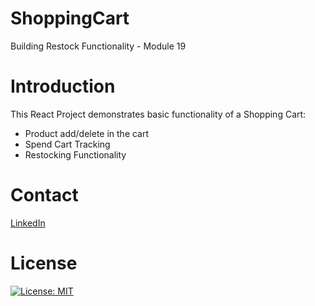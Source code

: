# ShoppingCart
Building Restock Functionality - Module 19

# Introduction
This React Project demonstrates basic functionality of a Shopping Cart:

* Product add/delete in the cart
* Spend Cart Tracking
* Restocking Functionality

# Contact
[LinkedIn](https://www.linkedin.com/in/gbmurphyy/)

# License
[![License: MIT](https://img.shields.io/badge/License-MIT-yellow.svg)](https://opensource.org/licenses/MIT)
